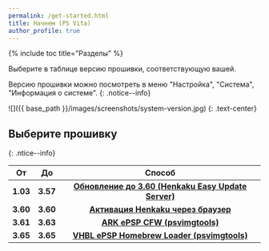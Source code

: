 ```yaml
---
permalink: /get-started.html
title: Начнем (PS Vita)
author_profile: true
---
```

{% include toc title="Разделы" %}

Выберите в таблице версию прошивки, соответствующую вашей. 

Версию прошивки можно посмотреть в меню "Настройка", "Система", "Информация о системе". 
{: .notice--info}

![]({{ base_path }}/images/screenshots/system-version.jpg) 
{: .text-center}

## Выберите прошивку

{: .ntice--info}

<table>
  <colgroup>
    <col span="1" style="width: 10%;">
    <col span="1" style="width: 10%;">
    <col span="1" style="width: 80%;">
  </colgroup>
  <thead>
    <tr>
      <th style="text-align: center">От</th>
      <th style="text-align: center">До</th>
      <th style="text-align: center">Способ</th>
    </tr>
  </thead>
  <tbody>
    <tr>
      <td style="text-align: center; font-weight: bold;">1.03</td>
      <td style="text-align: center; font-weight: bold;">3.57</td>
      <td style="text-align: center; font-weight: bold;"><a href="manual-update-heus">Обновление до 3.60 (Henkaku Easy Update Server)</a></td>
    </tr>
    <tr>
      <td style="text-align: center; font-weight: bold;">3.60</td>
      <td style="text-align: center; font-weight: bold;">3.60</td>
      <td style="text-align: center; font-weight: bold;"><a href="get-started-360">Активация Henkaku через браузер</a></td>
    </tr>
    <tr>
      <td style="text-align: center; font-weight: bold;">3.61</td>
      <td style="text-align: center; font-weight: bold;">3.63</td>
      <td style="text-align: center; font-weight: bold;"><a href="ark-epsp-psvimgtools">ARK ePSP CFW (psvimgtools)</a></td>
    </tr>
    <tr>
      <td style="text-align: center; font-weight: bold;">3.65</td>
      <td style="text-align: center; font-weight: bold;">3.65</td>
      <td style="text-align: center; font-weight: bold;"><a href="vhbl-psvimgtools">VHBL ePSP Homebrew Loader (psvimgtools)</a></td>
    </tr>
  </tbody>
</table>